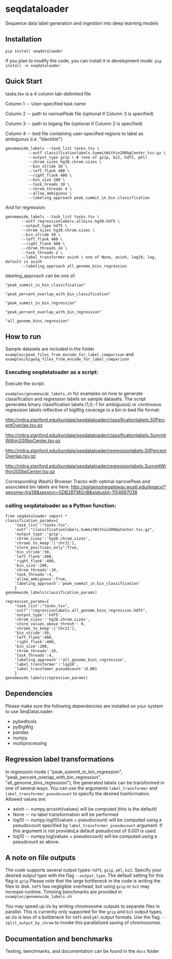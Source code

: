 # seqdataloader
Sequence data label generation and ingestion into deep learning models

## Installation
`pip install seqdataloader`

If you plan to modify the code, you can install it in development mode: 
`pip install -e seqdataloader` 

## Quick Start

tasks.tsv is a 4 column tab-delimited file

Column 1 -- User-specified task name

Column 2 -- path to narrowPeak file (optional if Column 3 is specified)

Column 3 -- path to bigwig file (optional if Column 2 is specified)

Column 4 -- bed file containing user-specified regions to label as ambiguous (i.e. "blacklist")

```
genomewide_labels --task_list tasks.tsv \
		  --outf classificationlabels.SummitWithin200bpCenter.tsv.gz \
		  --output_type gzip \ # (one of gzip, bz2, hdf5, pkl) 
		  --chrom_sizes hg38.chrom.sizes \
		  --bin_stride 50 \
		  --left_flank 400 \
		  --right_flank 400 \
		  --bin_size 200 \
		  --task_hreads 10 \
		  --chrom_threads 4 \
		  --allow_ambiguous \
		  --labeling_approach peak_summit_in_bin_classification 
```
And for regression: 
```
genomewide_labels --task_list tasks.tsv \
       --outf regressionlabels.allbins.hg38.hdf5 \
       --output_type hdf5 \
       --chrom_sizes hg38.chrom.sizes \
       --bin_stride 50 \
       --left_flank 400 \
       --right_flank 400 \
       --chrom_threads 24 \
       --task_threads 2 \
       --label_transformer asinh \ one of None, asinh, log10, log, default is asinh 
       --labeling_approach all_genome_bins_regression
```

labeling_approach can be one of:

    "peak_summit_in_bin_classification"

    "peak_percent_overlap_with_bin_classification"

    "peak_summit_in_bin_regression"

    "peak_percent_overlap_with_bin_regression"
    
    "all_genome_bins_regression"
    

## How to run 
Sample datasets are included in the folder `examples/peak_files_from_encode_for_label_comparison` and `examples/bigwig_files_from_encode_for_label_comparison`

### Executing seqdataloader as a script: 
Execute the script:

`examples/genomewide_labels.sh` for examples on how to generate classification and regression labels on sample datasets.
The script generates binary classification labels (1,0,-1 for ambiguous) or continuous regression labels reflective of bigWig coverage in a bin  in bed file format:

http://mitra.stanford.edu/kundaje/seqdataloader/classificationlabels.50PercentOverlap.tsv.gz

http://mitra.stanford.edu/kundaje/seqdataloader/classificationlabels.SummitWithin200bpCenter.tsv.gz

http://mitra.stanford.edu/kundaje/seqdataloader/regressionlabels.50PercentOverlap.tsv.gz

http://mitra.stanford.edu/kundaje/seqdataloader/regressionlabels.SummitWithin200bpCenter.tsv.gz

Corresponding WashU Browser Tracks with optimal narrowPeak and associated bin labels are here:
http://epigenomegateway.wustl.edu/legacy/?genome=hg38&session=GDB2BTMGnB&statusId=1154897038

### calling seqdataloader as a Python function: 
```
from seqdataloader import *
classification_params={
    'task_list':"tasks.tsv",
    'outf':"classificationlabels.SummitWithin200bpCenter.tsv.gz",
    'output_type':'gzip',
    'chrom_sizes':'hg38.chrom.sizes',
    'chroms_to_keep':['chr21'],
    "store_positives_only":True,
    'bin_stride':50,
    'left_flank':400,
    'right_flank':400,
    'bin_size':200,
    'chrom_threads':10,
    'task_threads':4,
    'allow_ambiguous':True,
    'labeling_approach':'peak_summit_in_bin_classification'
    }
genomewide_labels(classification_params)

regression_params={
    'task_list':"tasks.tsv",
    'outf':"regressionlabels.all_genome_bins_regression.hdf5",
    'output_type':'hdf5',
    'chrom_sizes':'hg38.chrom.sizes',
    'store_values_above_thresh': 0,
    'chroms_to_keep':['chr21'],
    'bin_stride':50,
    'left_flank':400,
    'right_flank':400,
    'bin_size':200,
    'chrom_threads':10,
    'task_threads':4,
    'labeling_approach':'all_genome_bins_regression',
    'label_transformer':'log10',
    'label_transfomer_pseudocount':0.001
    }
genomewide_labels(regression_params)
```


## Dependencies

Please make sure the following dependencies are installed on your system to use SeqDataLoader:
* pybedtools
* pyBigWig 
* pandas
* numpy
* multiprocessing

## Regression label transformations 

In regression mode (   "peak_summit_in_bin_regression", "peak_percent_overlap_with_bin_regression", "all_genome_bins_regression"), the generated labels can be transformed in one of several ways. You can use the arguments `label_transformer` and `label_transformer_pseudocount` to specify the desired tranformation. Allowed values are: 

* asinh --  numpy.arcsinh(values) will be computed (this is the default) 
* None -- no label transformation will be performed 
* log10 --  numpy.log10(values + pseudocount) will be computed using a pseudocount specified by `label_transformer_pseudocount` argument. If this argument is not provided,a default pseudocout of 0.001 is used. 
* log10 -- numpy.log(values + pseudocount) will be computed using a pseudcount as above. 

## A note on file outputs

The code supports several output types: `hdf5`, `gzip`, `pkl`, `bz2`.
Specify your desired output type with the flag `--output_type`. The default setting for this flag is `gzip`
Please note that the large bottleneck in the code is writing the files to disk. `hdf5` has negligible overhead, but using `gzip` or `bz2` may increase runtime. Timining benchmarks are provided in `examples/genomewide_labels.sh`

You may speed up i/o by writing chromosome outputs to separate files in parallel. This is currently only supported for the `gzip` and `bz2` output types, as i/o is less of a bottleneck for `hdf5` and `pkl` output formats. Use the flag `--split_output_by_chrom` to invoke this parallelized saving of chromosomes.

## Documentation and benchmarks

Testing, benchmarks, and documentation can be found in the `docs` folder
